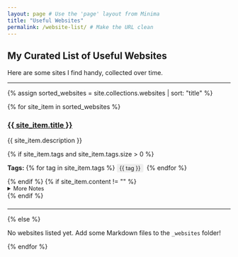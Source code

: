 ```yaml
---
layout: page # Use the 'page' layout from Minima
title: "Useful Websites"
permalink: /website-list/ # Make the URL clean
---
```


## My Curated List of Useful Websites

Here are some sites I find handy, collected over time.

<hr>

{% assign sorted_websites = site.collections.websites | sort: "title" %}

{% for site_item in sorted_websites %}
<div class="website-entry" style="margin-bottom: 1.5em;">
  <h3>
    <a href="{{ site_item.site_url }}" target="_blank" rel="noopener noreferrer">{{ site_item.title }}</a>
  </h3>
  <p>{{ site_item.description }}</p>
  {% if site_item.tags and site_item.tags.size > 0 %}
    <p>
      <strong>Tags:</strong>
      {% for tag in site_item.tags %}
        <span class="tag" style="background-color: #eee; padding: 2px 6px; border-radius: 3px; margin-right: 4px; font-size: 0.9em;">{{ tag }}</span>
      {% endfor %}
    </p>
  {% endif %}
  {% if site_item.content != "" %}
    <details>
      <summary style="cursor: pointer; font-size: 0.9em;">More Notes</summary>
      <div style="border-left: 2px solid #ccc; padding-left: 10px; margin-top: 5px;">
        {{ site_item.content | markdownify }}
      </div>
    </details>
  {% endif %}
</div>
<hr>
{% else %}
  <p>No websites listed yet. Add some Markdown files to the <code>_websites</code> folder!</p>
{% endfor %}
